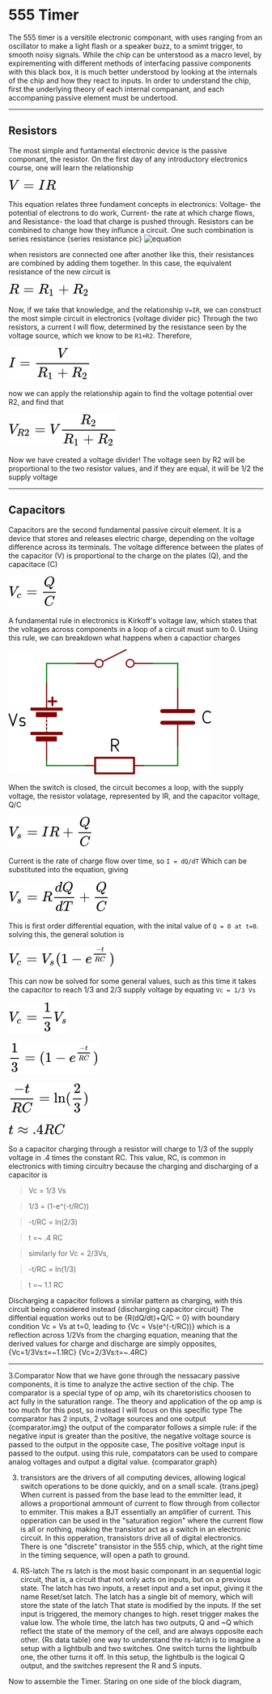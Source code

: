 
# 555 Timer

The 555 timer is a versitile electronic componant, with uses ranging from an oscillator to make a light flash or a speaker buzz, to a smimt trigger,
to smooth noisy signals. While the chip can be unterstood as a macro level, by expirementing with different methods of interfacing passive
components with this black box, it is much better understood by looking at the internals of the chip and how they react to inputs. In order to 
understand the chip, first the underlying theory of each internal companant, and each accompaning passive element must be undertood. 

-------
## Resistors

The most simple and funtamental electronic device is the passive componant, the resistor. On the first day of any introductory electronics course, one 
will learn the relationship

![equation](/images/555_timer1.svg)

This equation relates three fundament concepts in electronics: Voltage- the potential of electrons to do work,
Current- the rate at which charge flows, and Resistance- the load that charge is pushed through. Resistors can be combined to change how they
influnce a circuit. One such combination is series resistance
{series resistance pic}
![equation](/images/555_timer.svg)

when resistors are connected one after another like this, their resistances are combined by adding them together. In this case, the equivalent 
resistance of the new circuit is 

![equation](/images/555_timer2.svg)

Now, if we take that knowledge, and the relationship `V=IR`, we can construct the most simple circuit in electronics
{voltage divider pic}
Through the two resistors, a current I will flow, determined by the resistance seen by the voltage source, which we know to be `R1+R2`. Therefore,


![equation](/images/555_timer3.svg)

now we can apply the relationship again to find the voltage potential over R2, and find that 

![equation](/images/555_timer4.svg)

Now we have created a voltage divider! The voltage seen by R2 will be proportional to the two resistor values, and if they are equal, it will be 1/2 the supply voltage

-----

## Capacitors
Capacitors are the second fundamental passive circuit element. It is a device that stores and releases electric charge, depending on the voltage
difference across its terminals. The voltage difference between the plates of the capacitor (V) is proportional to the charge on the plates (Q), and the capacitace (C)

![equation](/images/555_timer5.svg)

A fundamental rule in electronics is Kirkoff's voltage law, which states that the voltages across components in a loop of a circuit must sum to 0.
Using this rule, we can breakdown what happens when a capactior charges

![capacitor chargine circuit](/images/555_timer_pic2.svg)


When the switch is closed, the circuit becomes a loop, with the supply voltage, the resistor volatage, represented by IR, and the capacitor voltage, Q/C

![equation](/images/555_timer6.svg)

Current is the rate of charge flow over time, so
`I = dQ/dT` Which can be substituted into the equation, giving

![equation](/images/555_timer7.svg)

This is first order differential equation, with the inital value of `Q = 0 at t=0`. solving this, the general solution is 

![equation](/images/555_timer8.svg)

This can now be solved for some general values, such as this time it takes the capacitor to reach 1/3 and 2/3 supply voltage by equating `Vc = 1/3 Vs`

![equation](/images/555_timer9.svg)

![equation](/images/555_timer10.svg)

![equation](/images/555_timer11.svg)

![equation](/images/555_timer12.svg)

So a capacitor charging through a resistor will charge to 1/3 of the supply voltage in .4 times the constant RC. This value, RC, is common in electronics with timing circuitry because the charging and discharging of a capacitor is 

>Vc = 1/3 Vs

>1/3 = (1-e^(-t/RC))

>-t/RC = ln(2/3)

>t =~ .4 RC

> similarly for Vc = 2/3Vs, 

>-t/RC = ln(1/3)

>t =~ 1.1 RC

Discharging a capacitor follows a similar pattern as charging, with this circuit being considered instead
{discharging capacitor circuit}
The diffential equation works out to be 
{R(dQ/dt)+Q/C = 0}
with boundary condition Vc = Vs at t=0, leading to 
{Vc = Vs(e^(-t/RC))}
which is a reflection across 1/2Vs from the charging equation, meaning that the derived values for charge and discharge are simply opposites,
{Vc=1/3Vs:t=~1.1RC}
{Vc=2/3Vs:t=~.4RC}

----

3.Comparator
Now that we have gone through the nessacary passive components, it is time to analyze the active section of the chip. 
The comparator is a special type of op amp, wih its charetoristics choosen to act fully in the saturation range. 
The theory and application of the op amp is too much for this post, so instead I will focus on this specific type
The comparator has 2 inputs, 2 voltage sources and one output
{comparator.img}
the output of the comparator follows a simple rule: if the negative input is greater than the positive, the negative voltage source is passed to the output
in the opposite case, The positive voltage input is passed to the output.
using this rule, compatators can be used to compare analog voltages and output a digital value. 
{comparator.graph}

3. transistors are the drivers of all computing devices, allowing logical switch operations to be done quickly, and on a small scale. 
{trans.jpeg}
When current is passed from the base lead to the emmitter lead, it allows a proportional ammount of current to flow through from collector to emmiter.
This makes a BJT essentially an amplifier of current. This opperation can be used in the "saturation region" where the current flow is all or nothing,
making the transistor act as a switch in an electronic circuit. In this opperation, transistors drive all of digital electronics.
There is one "discrete" transistor in the 555 chip, which, at the right time in the timing sequence, will open a path to ground.

5. RS-latch 
The rs latch is the most basic componant in an sequential logic circuit, that is, a circuit that not only acts on inputs, but on a previous state.
The latch has two inputs, a reset input and a set input, giving it the name Reset/set latch. The latch has a single bit of memory, which will store the state of the latch
That state is modified by the inputs. If the set input is triggered, the memory changes to high. reset trigger makes the value low. 
The whole time, the latch has two outputs, Q and ~Q which reflect the state of the memory of the cell, and are always opposite each other. 
{Rs data table}
one way to understand the rs-latch is to imagine a setup with a lightbulb and two switches. One switch turns the lightbulb one, the other turns it off.
In this setup, the lightbulb is the logical Q output, and the switches represent the R and S inputs. 

Now to assemble the Timer. Staring on one side of the block diagram, 









 












